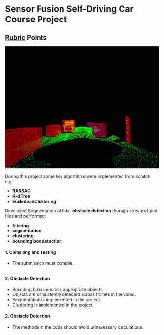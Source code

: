 # Sensor Fusion Self-Driving Car Course Project 

## [Rubric](https://review.udacity.com/#!/rubrics/2529/view) Points

<img src="media/ObstacleDetectionFPS.gif" width="700" height="400" />

During this project some key algortihms were implemented from scratch e.g:
  - **RANSAC**
  - **K-d Tree**
  - **EucledeanClustering** 
 
 Developed Segmentation of lidar **obstacle detection** thorugh stream of pcd files and performed:
  - **filtering**
  - **segmentation**
  - **clustering**-
  - **bounding box detection**
 
 
#### 1. Compiling and Testing
- The submission must compile.
```c++
```

#### 2. Obstacle Detection
- Bounding boxes enclose appropriate objects.
- Objects are consistently detected across frames in the video.
- Segmentation is implemented in the project.
- Clustering is implemented in the project.



 #### 2. Obstacle Detection
- The methods in the code should avoid unnecessary calculations.
